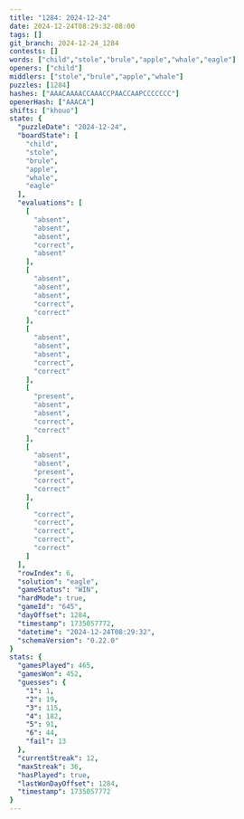 ```yaml
---
title: "1284: 2024-12-24"
date: 2024-12-24T08:29:32-08:00
tags: []
git_branch: 2024-12-24_1284
contests: []
words: ["child","stole","brule","apple","whale","eagle"]
openers: ["child"]
middlers: ["stole","brule","apple","whale"]
puzzles: [1284]
hashes: ["AAACAAAACCAAACCPAACCAAPCCCCCCC"]
openerHash: ["AAACA"]
shifts: ["khouo"]
state: {
  "puzzleDate": "2024-12-24",
  "boardState": [
    "child",
    "stole",
    "brule",
    "apple",
    "whale",
    "eagle"
  ],
  "evaluations": [
    [
      "absent",
      "absent",
      "absent",
      "correct",
      "absent"
    ],
    [
      "absent",
      "absent",
      "absent",
      "correct",
      "correct"
    ],
    [
      "absent",
      "absent",
      "absent",
      "correct",
      "correct"
    ],
    [
      "present",
      "absent",
      "absent",
      "correct",
      "correct"
    ],
    [
      "absent",
      "absent",
      "present",
      "correct",
      "correct"
    ],
    [
      "correct",
      "correct",
      "correct",
      "correct",
      "correct"
    ]
  ],
  "rowIndex": 6,
  "solution": "eagle",
  "gameStatus": "WIN",
  "hardMode": true,
  "gameId": "645",
  "dayOffset": 1284,
  "timestamp": 1735057772,
  "datetime": "2024-12-24T08:29:32",
  "schemaVersion": "0.22.0"
}
stats: {
  "gamesPlayed": 465,
  "gamesWon": 452,
  "guesses": {
    "1": 1,
    "2": 19,
    "3": 115,
    "4": 182,
    "5": 91,
    "6": 44,
    "fail": 13
  },
  "currentStreak": 12,
  "maxStreak": 36,
  "hasPlayed": true,
  "lastWonDayOffset": 1284,
  "timestamp": 1735057772
}
---
```

<!-- more -->
